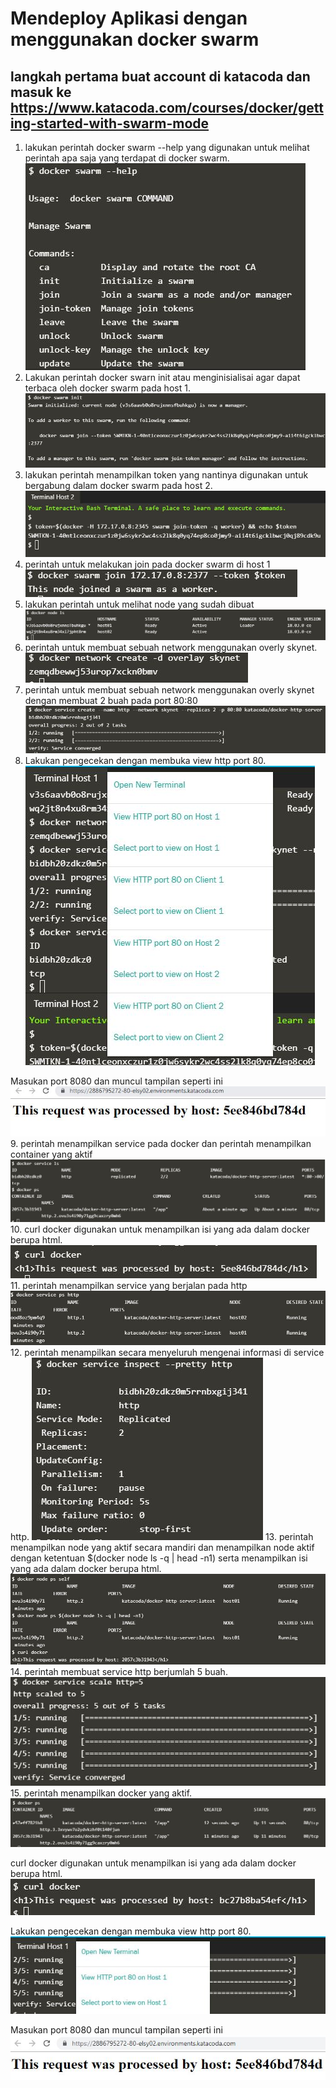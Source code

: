 # Mendeploy Aplikasi dengan menggunakan docker swarm
## langkah pertama buat account di katacoda dan masuk ke https://www.katacoda.com/courses/docker/getting-started-with-swarm-mode 
1. lakukan perintah docker swarm --help yang digunakan untuk melihat perintah apa saja yang terdapat di docker swarm.
![](images/11.JPG)
2. Lakukan perintah docker swarn init atau menginisialisai agar dapat terbaca oleh docker swarm pada host 1.
![](images/12.JPG)
3. lakukan perintah menampilkan token yang nantinya digunakan untuk bergabung dalam docker swarm pada host 2.
![](images/13.JPG)
4. perintah untuk melakukan join pada docker swarm di host 1
![](images/14.JPG)
5. lakukan perintah untuk melihat node yang sudah dibuat
![](images/15.JPG) 
6. perintah untuk membuat sebuah network menggunakan overly skynet.
![](images/16.JPG)
7. perintah untuk membuat sebuah network menggunakan overly skynet dengan membuat 2 buah pada port 80:80
![](images/17.JPG)
8. Lakukan pengecekan dengan membuka view http port 80.
![](images/18.JPG)

Masukan port 8080 dan muncul tampilan seperti ini
![](images/19.JPG)
9.  perintah menampilkan service pada docker dan perintah menampilkan container yang aktif
![](images/20.JPG)
10. curl docker digunakan untuk menampilkan isi yang ada dalam docker berupa html.
![](images/22.JPG)
11. perintah menampilkan service yang berjalan pada http
![](images/23.JPG)
12. perintah menampilkan secara menyeluruh mengenai informasi di service http.
![](images/24.JPG)
13. perintah menampilkan node yang aktif secara mandiri dan menampilkan node aktif dengan ketentuan $(docker node ls -q | head -n1) serta menampilkan isi yang ada dalam docker berupa html.
![](images/25.JPG)
14. perintah membuat service http berjumlah 5 buah.
![](images/27.JPG)
15. perintah menampilkan docker yang aktif.
![](images/28.JPG)

curl docker digunakan untuk menampilkan isi yang ada dalam docker berupa html.
![](images/29.JPG)

 Lakukan pengecekan dengan membuka view http port 80.
![](images/30.JPG)

Masukan port 8080 dan muncul tampilan seperti ini
![](images/31.JPG)



